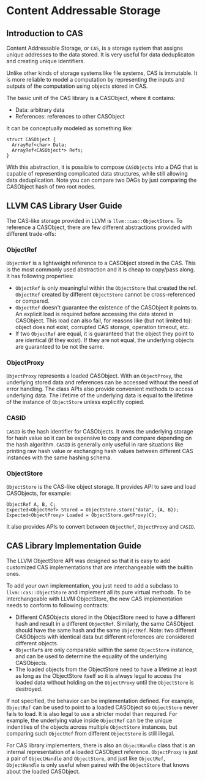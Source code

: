 # Content Addressable Storage

## Introduction to CAS

Content Addressable Storage, or `CAS`, is a storage system that assigns
unique addresses to the data stored. It is very useful for data deduplicaton
and creating unique identifiers.

Unlike other kinds of storage systems like file systems, CAS is immutable. It
is more reliable to model a computation by representing the inputs and outputs
of the computation using objects stored in CAS.

The basic unit of the CAS library is a CASObject, where it contains:

* Data: arbitrary data
* References: references to other CASObject

It can be conceptually modeled as something like:

```
struct CASObject {
  ArrayRef<char> Data;
  ArrayRef<CASObject*> Refs;
}
```

With this abstraction, it is possible to compose `CASObject`s into a DAG that is
capable of representing complicated data structures, while still allowing data
deduplication. Note you can compare two DAGs by just comparing the CASObject
hash of two root nodes.


## LLVM CAS Library User Guide

The CAS-like storage provided in LLVM is `llvm::cas::ObjectStore`.
To reference a CASObject, there are few different abstractions provided
with different trade-offs:

### ObjectRef

`ObjectRef` is a lightweight reference to a CASObject stored in the CAS.
This is the most commonly used abstraction and it is cheap to copy/pass
along. It has following properties:

* `ObjectRef` is only meaningful within the `ObjectStore` that created the ref.
`ObjectRef` created by different `ObjectStore` cannot be cross-referenced or
compared.
* `ObjectRef` doesn't guarantee the existence of the CASObject it points to. An
explicit load is required before accessing the data stored in CASObject.
This load can also fail, for reasons like (but not limited to): object does
not exist, corrupted CAS storage, operation timeout, etc.
* If two `ObjectRef` are equal, it is guaranteed that the object they point to
are identical (if they exist). If they are not equal, the underlying objects are
guaranteed to be not the same.

### ObjectProxy

`ObjectProxy` represents a loaded CASObject. With an `ObjectProxy`, the
underlying stored data and references can be accessed without the need
of error handling. The class APIs also provide convenient methods to
access underlying data. The lifetime of the underlying data is equal to
the lifetime of the instance of `ObjectStore` unless explicitly copied.

### CASID

`CASID` is the hash identifier for CASObjects. It owns the underlying
storage for hash value so it can be expensive to copy and compare depending
on the hash algorithm. `CASID` is generally only useful in rare situations
like printing raw hash value or exchanging hash values between different
CAS instances with the same hashing schema.

### ObjectStore

`ObjectStore` is the CAS-like object storage. It provides API to save
and load CASObjects, for example:

```
ObjectRef A, B, C;
Expected<ObjectRef> Stored = ObjectStore.store("data", {A, B});
Expected<ObjectProxy> Loaded = ObjectStore.getProxy(C);
```

It also provides APIs to convert between `ObjectRef`, `ObjectProxy` and
`CASID`.



## CAS Library Implementation Guide

The LLVM ObjectStore API was designed so that it is easy to add
customized CAS implementations that are interchangeable with the builtin
ones.

To add your own implementation, you just need to add a subclass to
`llvm::cas::ObjectStore` and implement all its pure virtual methods.
To be interchangeable with LLVM ObjectStore, the new CAS implementation
needs to conform to following contracts:

* Different CASObjects stored in the ObjectStore need to have a different hash
and result in a different `ObjectRef`. Similarly, the same CASObject should have
the same hash and the same `ObjectRef`. Note: two different CASObjects with
identical data but different references are considered different objects.
* `ObjectRef`s are only comparable within the same `ObjectStore` instance, and
can be used to determine the equality of the underlying CASObjects.
* The loaded objects from the ObjectStore need to have a lifetime at least as
long as the ObjectStore itself so it is always legal to access the loaded data
without holding on the `ObjectProxy` until the `ObjectStore` is destroyed.


If not specified, the behavior can be implementation defined. For example,
`ObjectRef` can be used to point to a loaded CASObject so
`ObjectStore` never fails to load. It is also legal to use a stricter model
than required. For example, the underlying value inside `ObjectRef` can be
the unique indentities of the objects across multiple `ObjectStore` instances,
but comparing such `ObjectRef` from different `ObjectStore` is still illegal.

For CAS library implementers, there is also an `ObjectHandle` class that
is an internal representation of a loaded CASObject reference.
`ObjectProxy` is just a pair of `ObjectHandle` and `ObjectStore`, and
just like `ObjectRef`, `ObjectHandle` is only useful when paired with
the `ObjectStore` that knows about the loaded CASObject.
